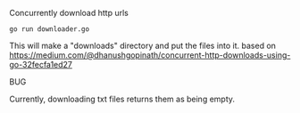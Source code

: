 Concurrently download http urls

    go run downloader.go

This will make a "downloads" directory and put the files into it. 
based on https://medium.com/@dhanushgopinath/concurrent-http-downloads-using-go-32fecfa1ed27


BUG

Currently, downloading txt files returns them as being empty.  